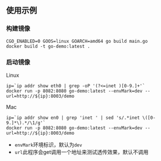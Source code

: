## 使用示例

### 构建镜像

```
CGO_ENABLED=0 GOOS=linux GOARCH=amd64 go build main.go
docker build -t go-demo:latest .
```

### 启动镜像

Linux

```
ip=`ip addr show eth0 | grep -oP '(?<=inet )[0-9.]+'`
docker run -p 8082:8080 go-demo:latest --envMark=dev --url=http://${ip}:8003/demo
```

Mac

```
ip=`ip addr show en0 | grep 'inet ' | sed 's/.*inet \([0-9.]*\).*/\1/g'`
docker run -p 8082:8080 go-demo:latest --envMark=dev --url=http://${ip}:8003/demo
```

- `envMark`环境标识，默认为`dev`
- `url`此程序会get调用一个地址来测试透传效果，默认不调用